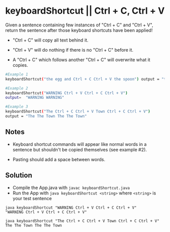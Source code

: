 # keyboardShortcut || Ctrl + C, Ctrl + V

Given a sentence containing few instances of "Ctrl + C" and "Ctrl + V", return the sentence after those keyboard shortcuts have been applied!

- "Ctrl + C" will copy all text behind it.

- "Ctrl + V" will do nothing if there is no "Ctrl + C" before it.

- A "Ctrl + C" which follows another "Ctrl + C" will overwrite what it copies.

```bash
#Example 1
keyboardShortcut("the egg and Ctrl + C Ctrl + V the spoon") output = "the egg and the egg and the spoon"

#Example 2
keyboardShortcut("WARNING Ctrl + V Ctrl + C Ctrl + V")
output=  "WARNING WARNING"

#Example 3
keyboardShortcut("The Ctrl + C Ctrl + V Town Ctrl + C Ctrl + V")
output = "The The Town The The Town"
```

## Notes
- Keyboard shortcut commands will appear like normal words in a sentence but shouldn't be copied themselves (see example #2).

- Pasting should add a space between words.

## Solution
- Compile the App.java with `javac keyboardShortcut.java`
- Run the App with `java keyboardShortcut <string>` where `<string>` is your test sentence

```
java keyboardShortcut "WARNING Ctrl + V Ctrl + C Ctrl + V"
"WARNING Ctrl + V Ctrl + C Ctrl + V"

java keyboardShortcut "The Ctrl + C Ctrl + V Town Ctrl + C Ctrl + V"
The The Town The The Town
```